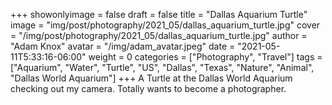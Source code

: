 +++
showonlyimage = false
draft = false
title = "Dallas Aquarium Turtle"
image = "img/post/photography/2021_05/dallas_aquarium_turtle.jpg"
cover = "/img/post/photography/2021_05/dallas_aquarium_turtle.jpg"
author = "Adam Knox"
avatar = "/img/adam_avatar.jpeg"
date = "2021-05-11T5:33:16-06:00"
weight = 0
categories = ["Photography", "Travel"]
tags = ["Aquarium", "Water", "Turtle", "US", "Dallas", "Texas", "Nature", "Animal", "Dallas World Aquarium"]
+++
A Turtle at the Dallas World Aquarium checking out my camera. Totally wants to become a photographer. 
<!--more-->